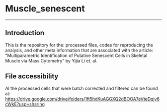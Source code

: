 # Muscle_senescent

***
## Introduction
This is the repository for the:
processed files, codes for reproducing the analysis, and other meta information that are associated with the article: "Multiparametric Identification of Putative Senescent Cells in Skeletal Muscle via Mass Cytometry" by Yijia Li et. al.

## File accessibility
Al the processed cells that were batch corrected and filtered can be found at: https://drive.google.com/drive/folders/1ft5hdKuAGGXQ2dBOOA7eVteDqjv6cWkE?usp=sharing

